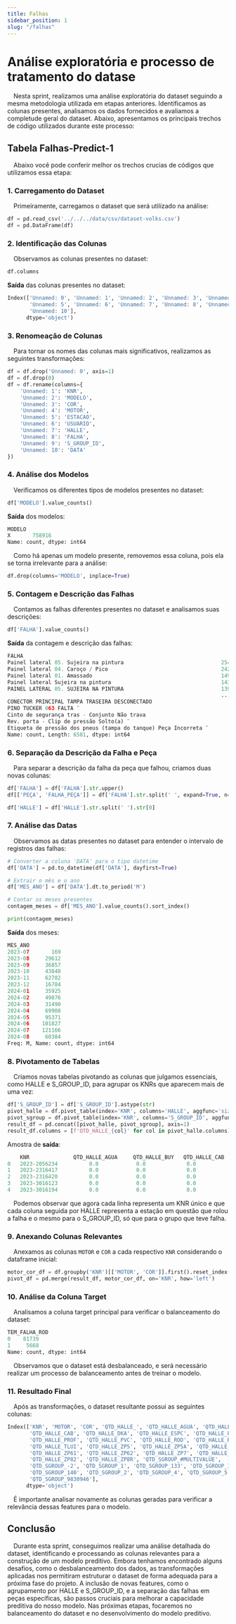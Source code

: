 ```yaml
---
title: Falhas
sidebar_position: 1
slug: "/falhas"
---
```


# Análise exploratória e processo de tratamento do datase

&emsp;Nesta sprint, realizamos uma análise exploratória do dataset seguindo a mesma metodologia utilizada em etapas anteriores. Identificamos as colunas presentes, analisamos os dados fornecidos e avaliamos a completude geral do dataset. Abaixo, apresentamos os principais trechos de código utilizados durante este processo:

## Tabela Falhas-Predict-1
&emsp;Abaixo você pode conferir melhor os trechos crucias de códigos que utilizamos essa etapa:

### 1. Carregamento do Dataset
&emsp;Primeiramente, carregamos o dataset que será utilizado na análise:
```python 
df = pd.read_csv('../../../data/csv/dataset-volks.csv')
df = pd.DataFrame(df)
```

### 2. Identificação das Colunas
&emsp;Observamos as colunas presentes no dataset:

```python
df.columns
```

**Saída** das colunas presentes no dataset:

```python
Index(['Unnamed: 0', 'Unnamed: 1', 'Unnamed: 2', 'Unnamed: 3', 'Unnamed: 4',
       'Unnamed: 5', 'Unnamed: 6', 'Unnamed: 7', 'Unnamed: 8', 'Unnamed: 9',
       'Unnamed: 10'],
      dtype='object')
```

### 3. Renomeação de Colunas
&emsp;Para tornar os nomes das colunas mais significativos, realizamos as seguintes transformações:

```python 
df = df.drop('Unnamed: 0', axis=1)
df = df.drop(0)
df = df.rename(columns={
    'Unnamed: 1': 'KNR',
    'Unnamed: 2': 'MODELO',
    'Unnamed: 3': 'COR',
    'Unnamed: 4': 'MOTOR',
    'Unnamed: 5': 'ESTACAO',
    'Unnamed: 6': 'USUARIO',
    'Unnamed: 7': 'HALLE',
    'Unnamed: 8': 'FALHA',
    'Unnamed: 9': 'S_GROUP_ID',
    'Unnamed: 10': 'DATA'
})
```

### 4. Análise dos Modelos
&emsp;Verificamos os diferentes tipos de modelos presentes no dataset:

```python
df['MODELO'].value_counts()
```
**Saída** dos modelos:
```python
MODELO
X       758916
Name: count, dtype: int64
```
&emsp;Como há apenas um modelo presente, removemos essa coluna, pois ela se torna irrelevante para a análise:

```python
df.drop(columns='MODELO', inplace=True)
```

### 5. Contagem e Descrição das Falhas
&emsp;Contamos as falhas diferentes presentes no dataset e analisamos suas descrições:

```python
df['FALHA'].value_counts()
```

**Saída** da contagem e descrição das falhas:

```python
FALHA
Painel lateral 05. Sujeira na pintura                               25471
Painel lateral 04. Caroço / Pico                                    24218
Painel lateral 01. Amassado                                         14914
Painel lateral Sujeira na pintura                                   14372
PAINEL LATERAL 05. SUJEIRA NA PINTURA                               13900
                                                                    ...  
CONECTOR PRINCIPAL TAMPA TRASEIRA DESCONECTADO                          1
PINO TUCKER 063 FALTA ¨                                                 1
Cinto de segurança tras - Conjunto Não trava                            1
Rev. porta - Clip de pressão Solto(a) ¨                                 1
Etiqueta de pressão dos pneus (tampa do tanque) Peça Incorreta ¨        1
Name: count, Length: 6581, dtype: int64
```

### 6. Separação da Descrição da Falha e Peça
&emsp;Para separar a descrição da falha da peça que falhou, criamos duas novas colunas:

```python
df['FALHA'] = df['FALHA'].str.upper()
df[['PEÇA', 'FALHA_PEÇA']] = df['FALHA'].str.split(' ', expand=True, n=1)

df['HALLE'] = df['HALLE'].str.split(' ').str[0]
```

### 7. Análise das Datas
&emsp;Observamos as datas presentes no dataset para entender o intervalo de registros das falhas:

```python
# Converter a coluna 'DATA' para o tipo datetime
df['DATA'] = pd.to_datetime(df['DATA'], dayfirst=True)

# Extrair o mês e o ano
df['MES_ANO'] = df['DATA'].dt.to_period('M')

# Contar os meses presentes
contagem_meses = df['MES_ANO'].value_counts().sort_index()

print(contagem_meses)
```

**Saída** dos meses:

```python
MES_ANO
2023-07       169
2023-08     29612
2023-09     36857
2023-10     43848
2023-11     62782
2023-12     16784
2024-01     35925
2024-02     49876
2024-03     31490
2024-04     69908
2024-05     95371
2024-06    101827
2024-07    121166
2024-08     60384
Freq: M, Name: count, dtype: int64
```

### 8. Pivotamento de Tabelas
&emsp;Criamos novas tabelas pivotando as colunas que julgamos essenciais, como HALLE e S_GROUP_ID, para agrupar os KNRs que aparecem mais de uma vez:

```python
df['S_GROUP_ID'] = df['S_GROUP_ID'].astype(str)
pivot_halle = df.pivot_table(index='KNR', columns='HALLE', aggfunc='size', fill_value=0)
pivot_sgroup = df.pivot_table(index='KNR', columns='S_GROUP_ID', aggfunc='size', fill_value=0)
result_df = pd.concat([pivot_halle, pivot_sgroup], axis=1)
result_df.columns = [f'QTD_HALLE_{col}' for col in pivot_halle.columns] + [f'QTD_SGROUP_{col}' for col in pivot_sgroup.columns]
```

Amostra de **saída**:
```python
 	KNR 	         QTD_HALLE_AGUA 	QTD_HALLE_BUY 	QTD_HALLE_CAB 	QTD_HALLE_DKA 	QTD_HALLE_ESPC 	QTD_HALLE_PROC 	QTD_HALLE_PROF 	QTD_HALLE_PVC  ...
0 	2023-2056234          0.0 	         0.0 	         0.0 	          0.0 	         1.0 	          0.0 	         0.0 	          0.0 	       ... 	
1 	2023-2316417          0.0 	         0.0 	         0.0 	          0.0 	         0.0 	          0.0 	         0.0 	          0.0 	       ... 	
2 	2023-2316420 	      0.0 	         0.0 	         0.0 	          0.0 	         0.0 	          0.0 	         0.0 	          0.0 	       ... 	
3 	2023-3016123 	      0.0 	         0.0 	         0.0 	          0.0 	         0.0 	          0.0 	         0.0 	          0.0 	       ... 	
4 	2023-3016194 	      0.0 	         0.0 	         0.0 	          0.0 	         4.0 	          0.0 	         0.0 	          0.0 	       ...
```
&emsp;Podemos observar que agora cada linha representa um KNR único e que cada coluna seguida por HALLE representa a estação em questão que rolou a falha e o mesmo para o S_GROUP_ID, só que para o grupo que teve falha. 	

### 9. Anexando Colunas Relevantes
&emsp;Anexamos as colunas `MOTOR` e `COR` a cada respectivo `KNR` considerando o dataframe inicial:

```python
motor_cor_df = df.groupby('KNR')[['MOTOR', 'COR']].first().reset_index()
pivot_df = pd.merge(result_df, motor_cor_df, on='KNR', how='left')
```

### 10. Análise da Coluna Target
&emsp;Analisamos a coluna target principal para verificar o balanceamento do dataset:
```python
TEM_FALHA_ROD
0    81739
1     5668
Name: count, dtype: int64
```

&emsp;Observamos que o dataset está desbalanceado, e será necessário realizar um processo de balanceamento antes de treinar o modelo.

### 11. Resultado Final
&emsp;Após as transformações, o dataset resultante possui as seguintes colunas:

```python
Index(['KNR', 'MOTOR', 'COR', 'QTD_HALLE_', 'QTD_HALLE_AGUA', 'QTD_HALLE_BUY',
       'QTD_HALLE_CAB', 'QTD_HALLE_DKA', 'QTD_HALLE_ESPC', 'QTD_HALLE_PROC',
       'QTD_HALLE_PROF', 'QTD_HALLE_PVC', 'QTD_HALLE_ROD', 'QTD_HALLE_RUID',
       'QTD_HALLE_TLUI', 'QTD_HALLE_ZP5', 'QTD_HALLE_ZP5A', 'QTD_HALLE_ZP6',
       'QTD_HALLE_ZP61', 'QTD_HALLE_ZP62', 'QTD_HALLE_ZP7', 'QTD_HALLE_ZP8',
       'QTD_HALLE_ZP82', 'QTD_HALLE_ZP8R', 'QTD_SGROUP_#MULTIVALUE',
       'QTD_SGROUP_-2', 'QTD_SGROUP_1', 'QTD_SGROUP_133', 'QTD_SGROUP_137',
       'QTD_SGROUP_140', 'QTD_SGROUP_2', 'QTD_SGROUP_4', 'QTD_SGROUP_5',
       'QTD_SGROUP_9830946'],
      dtype='object')
```

&emsp;É importante analisar novamente as colunas geradas para verificar a relevância dessas features para o modelo.

## Conclusão

&emsp;Durante esta sprint, conseguimos realizar uma análise detalhada do dataset, identificando e processando as colunas relevantes para a construção de um modelo preditivo. Embora tenhamos encontrado alguns desafios, como o desbalanceamento dos dados, as transformações aplicadas nos permitiram estruturar o dataset de forma adequada para a próxima fase do projeto. A inclusão de novas features, como o agrupamento por HALLE e S_GROUP_ID, e a separação das falhas em peças específicas, são passos cruciais para melhorar a capacidade preditiva do nosso modelo. Nas próximas etapas, focaremos no balanceamento do dataset e no desenvolvimento do modelo preditivo.

